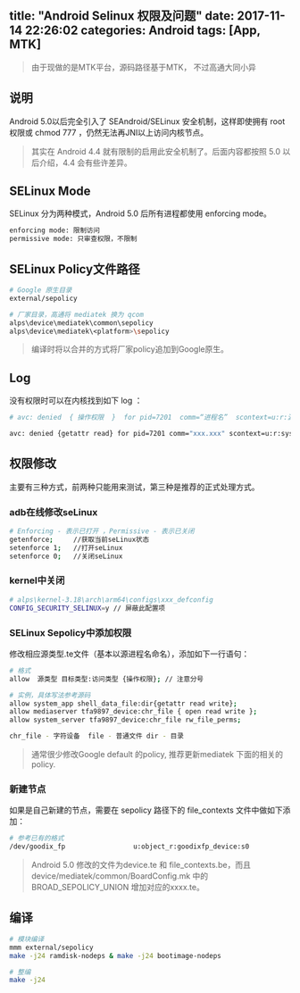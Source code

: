 title: "Android Selinux 权限及问题"
date: 2017-11-14 22:26:02
categories: Android
tags: [App, MTK]
---


> 由于现做的是MTK平台，源码路径基于MTK， 不过高通大同小异

## 说明
Android 5.0以后完全引入了 SEAndroid/SELinux 安全机制，这样即使拥有 root 权限或 chmod 777 ，仍然无法再JNI以上访问内核节点。
> 其实在 Android 4.4 就有限制的启用此安全机制了。后面内容都按照 5.0  以后介绍，4.4 会有些许差异。

## SELinux Mode
SELinux 分为两种模式，Android 5.0 后所有进程都使用 enforcing mode。
```bash
enforcing mode: 限制访问
permissive mode: 只审查权限，不限制
```
<!--more-->
## SELinux Policy文件路径
```bash
# Google 原生目录 
external/sepolicy

# 厂家目录，高通将 mediatek 换为 qcom
alps\device\mediatek\common\sepolicy
alps\device\mediatek\<platform>\sepolicy
```
> 编译时将以合并的方式将厂家policy追加到Google原生。
     
## Log     
没有权限时可以在内核找到如下 log ：
```bash
# avc: denied  { 操作权限  }  for pid=7201  comm=“进程名”  scontext=u:r:源类型:s0  tcontext=u:r:目标类型:s0  tclass=访问类型 permissive=0

avc: denied {getattr read} for pid=7201 comm="xxx.xxx" scontext=u:r:system_app:s0 tcontext=u:r:shell_data_file:s0 tclass=dir permissive=0
``` 
## 权限修改
主要有三种方式，前两种只能用来测试，第三种是推荐的正式处理方式。
### adb在线修改seLinux
```bash
# Enforcing - 表示已打开 ，Permissive - 表示已关闭
getenforce;     //获取当前seLinux状态
setenforce 1;   //打开seLinux
setenforce 0;   //关闭seLinux
```
### kernel中关闭
```bash
# alps\kernel-3.18\arch\arm64\configs\xxx_defconfig
CONFIG_SECURITY_SELINUX=y // 屏蔽此配置项
```

### SELinux Sepolicy中添加权限
修改相应源类型.te文件（基本以源进程名命名），添加如下一行语句：
```bash
# 格式
allow  源类型 目标类型:访问类型 {操作权限}; // 注意分号

# 实例，具体写法参考源码
allow system_app shell_data_file:dir{getattr read write};
allow mediaserver tfa9897_device:chr_file { open read write }; 
allow system_server tfa9897_device:chr_file rw_file_perms; 

chr_file - 字符设备  file - 普通文件 dir - 目录
```
>通常很少修改Google default 的policy, 推荐更新mediatek 下面的相关的policy. 

### 新建节点
如果是自己新建的节点，需要在 sepolicy 路径下的 file_contexts 文件中做如下添加：
```bash
# 参考已有的格式
/dev/goodix_fp                 u:object_r:goodixfp_device:s0
```
>Android 5.0 修改的文件为device.te 和 file_contexts.be，而且device/mediatek/common/BoardConfig.mk 中的 BROAD_SEPOLICY_UNION 增加对应的xxxx.te。


## 编译
```bash
# 模块编译
mmm external/sepolicy
make -j24 ramdisk-nodeps & make -j24 bootimage-nodeps

# 整编
make -j24
```     
     
